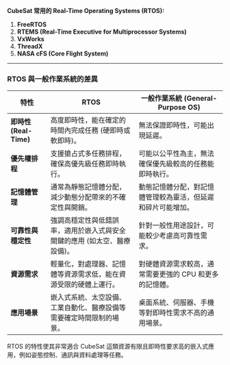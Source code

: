 **CubeSat 常用的 Real-Time Operating Systems (RTOS):**

1. **FreeRTOS**  
2. **RTEMS (Real-Time Executive for Multiprocessor Systems)**  
3. **VxWorks**  
4. **ThreadX**  
5. **NASA cFS (Core Flight System)**  

---

### **RTOS 與一般作業系統的差異**

| **特性**            | **RTOS**                                                                                  | **一般作業系統 (General-Purpose OS)**                                        |
|---------------------|-------------------------------------------------------------------------------------------|------------------------------------------------------------------------------|
| **即時性 (Real-Time)** | 高度即時性，能在確定的時間內完成任務 (硬即時或軟即時)。                                    | 無法保證即時性，可能出現延遲。                                               |
| **優先權排程**       | 支援搶占式多任務排程，確保高優先級任務即時執行。                                            | 可能以公平性為主，無法確保優先級較高的任務能即時執行。                       |
| **記憶體管理**       | 通常為靜態記憶體分配，減少動態分配帶來的不確定性與開銷。                                      | 動態記憶體分配，對記憶體管理較為靈活，但延遲和碎片可能增加。                  |
| **可靠性與穩定性**   | 強調高穩定性與低錯誤率，適用於嵌入式與安全關鍵的應用 (如太空、醫療設備)。                      | 針對一般性用途設計，可能較少考慮高可靠性需求。                                |
| **資源需求**         | 輕量化，對處理器、記憶體等資源需求低，能在資源受限的硬體上運行。                               | 對硬體資源需求較高，通常需要更強的 CPU 和更多的記憶體。                        |
| **應用場景**         | 嵌入式系統、太空設備、工業自動化、醫療設備等需要確定時間限制的場景。                           | 桌面系統、伺服器、手機等對即時性需求不高的通用場景。                          |

RTOS 的特性使其非常適合 CubeSat 這類資源有限且即時性要求高的嵌入式應用，例如姿態控制、通訊與資料處理等任務。